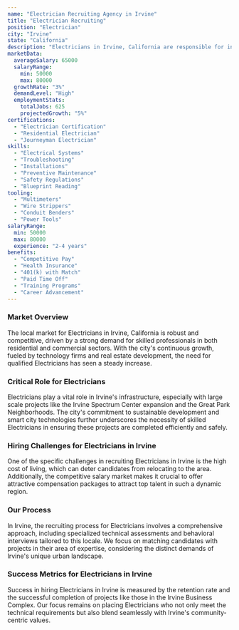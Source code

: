 ```yaml
---
name: "Electrician Recruiting Agency in Irvine"
title: "Electrician Recruiting"
position: "Electrician"
city: "Irvine"
state: "California"
description: "Electricians in Irvine, California are responsible for installing, maintaining, and repairing electrical systems in residential and commercial buildings."
marketData:
  averageSalary: 65000
  salaryRange:
    min: 50000
    max: 80000
  growthRate: "3%"
  demandLevel: "High"
  employmentStats:
    totalJobs: 625
    projectedGrowth: "5%"
certifications:
  - "Electrician Certification"
  - "Residential Electrician"
  - "Journeyman Electrician"
skills:
  - "Electrical Systems"
  - "Troubleshooting"
  - "Installations"
  - "Preventive Maintenance"
  - "Safety Regulations"
  - "Blueprint Reading"
tooling:
  - "Multimeters"
  - "Wire Strippers"
  - "Conduit Benders"
  - "Power Tools"
salaryRange:
  min: 50000
  max: 80000
  experience: "2-4 years"
benefits:
  - "Competitive Pay"
  - "Health Insurance"
  - "401(k) with Match"
  - "Paid Time Off"
  - "Training Programs"
  - "Career Advancement"
---
```


### Market Overview
The local market for Electricians in Irvine, California is robust and competitive, driven by a strong demand for skilled professionals in both residential and commercial sectors. With the city's continuous growth, fueled by technology firms and real estate development, the need for qualified Electricians has seen a steady increase.

### Critical Role for Electricians
Electricians play a vital role in Irvine's infrastructure, especially with large scale projects like the Irvine Spectrum Center expansion and the Great Park Neighborhoods. The city's commitment to sustainable development and smart city technologies further underscores the necessity of skilled Electricians in ensuring these projects are completed efficiently and safely.

### Hiring Challenges for Electricians in Irvine
One of the specific challenges in recruiting Electricians in Irvine is the high cost of living, which can deter candidates from relocating to the area. Additionally, the competitive salary market makes it crucial to offer attractive compensation packages to attract top talent in such a dynamic region.

### Our Process
In Irvine, the recruiting process for Electricians involves a comprehensive approach, including specialized technical assessments and behavioral interviews tailored to this locale. We focus on matching candidates with projects in their area of expertise, considering the distinct demands of Irvine's unique urban landscape.

### Success Metrics for Electricians in Irvine
Success in hiring Electricians in Irvine is measured by the retention rate and the successful completion of projects like those in the Irvine Business Complex. Our focus remains on placing Electricians who not only meet the technical requirements but also blend seamlessly with Irvine's community-centric values.